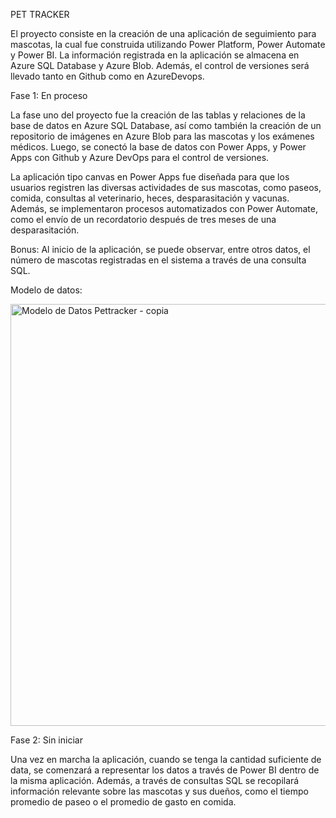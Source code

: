 PET TRACKER

El proyecto consiste en la creación de una aplicación de seguimiento para mascotas, la cual fue construida utilizando Power Platform, Power Automate y Power BI. La información registrada en la aplicación se almacena en Azure SQL Database y Azure Blob. Además, el control de versiones será llevado tanto en Github como en AzureDevops.

Fase 1: En proceso


La fase uno del proyecto fue la creación de las tablas y relaciones de la base de datos en Azure SQL Database, así como también la creación de un repositorio de imágenes en Azure Blob para las mascotas y los exámenes médicos. Luego, se conectó la base de datos con Power Apps, y Power Apps con Github y Azure DevOps para el control de versiones.

La aplicación tipo canvas en Power Apps fue diseñada para que los usuarios registren las diversas actividades de sus mascotas, como paseos, comida, consultas al veterinario, heces, desparasitación y vacunas.
Además, se implementaron procesos automatizados con Power Automate, como el envío de un recordatorio después de tres meses de una desparasitación.

Bonus: Al inicio de la aplicación, se puede observar, entre otros datos, el número de mascotas registradas en el sistema a través de una consulta SQL.

Modelo de datos: 

<img width="675" alt="Modelo de Datos Pettracker - copia" src="https://user-images.githubusercontent.com/116584118/216956548-19c71bc9-f976-4885-ae7d-112384ba5fb1.png">

Fase 2: Sin iniciar


Una vez en marcha la aplicación, cuando se tenga la cantidad suficiente de data, se comenzará a representar los datos a través de Power BI dentro de la misma aplicación. Además, a través de consultas SQL se recopilará información relevante sobre las mascotas y sus dueños, como el tiempo promedio de paseo o el promedio de gasto en comida.
